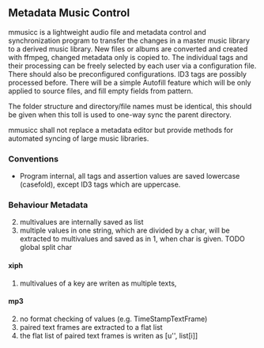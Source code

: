 ## Metadata Music Control

mmusicc is a lightweight audio file and metadata control and synchronization program to transfer the changes in a master music library to a derived music library.  New files or albums are converted and created with ffmpeg, changed metadata only is copied to. The individual tags and their processing can be freely selected by each user via a configuration file. There should also be preconfigured configurations. ID3 tags are possibly processed before. There will be a simple Autofill feature which will be only applied to source files, and fill empty fields from pattern.

The folder structure and directory/file names must be identical, this should be given when this toll is used to one-way sync the parent directory.

mmusicc shall not replace a metadata editor but provide methods for automated syncing of large music libraries.

### Conventions

- Program internal, all tags and assertion values are saved lowercase (casefold), except ID3 tags which are uppercase.


### Behaviour Metadata

2) multivalues are internally saved as list
2) multiple values in one string, which are divided by a char, will be extracted to multivalues and saved as in 1, when char is given. TODO global split char

#### xiph

1) multivalues of a key are writen as multiple texts, 

#### mp3

2) no format checking of values (e.g. TimeStampTextFrame)
1) paired text frames are extracted to a flat list
2) the flat list of paired text frames is writen as [u'', list[i]]